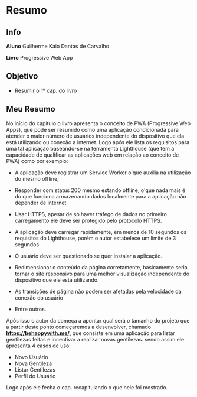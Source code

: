 # Resumo

## Info

  **Aluno** Guilherme Kaio Dantas de Carvalho
  
  **Livro** Progressive Web App
  
 ## Objetivo
 
 - Resumir o 1º cap. do livro
 
 ## Meu Resumo
 
 No início do capítulo o livro apresenta o conceito de PWA (Progressive Web Apps), que pode ser resumido como uma aplicação condicionada para atender o maior número de usuários independente do dispositivo que ela está utilizando ou conexão a internet.
Logo após ele lista os requisitos para uma tal aplicação baseando-se na ferramenta Lighthouse (que tem a capacidade de qualificar as aplicações web em relação ao conceito de PWA) como por exemplo:

- A aplicação deve registrar um Service Worker o'que auxilia na utilização do mesmo offline;

- Responder com status 200 mesmo estando offline, o'que nada mais é do que funciona armazenando dados localmente para a aplicação não depender de internet

- Usar HTTPS, apesar de só haver tráfego de dados no primeiro carregamento ele deve ser protegido pelo protocolo HTTPS.

- A aplicação deve carregar rapidamente, em menos de 10 segundos os requisitos do Lighthouse, porém o autor estabelece um limite de 3 segundos

- O usuário deve ser questionado se quer instalar a aplicação.

- Redimensionar o conteúdo da página corretamente, basicamente seria tornar o site responsivo para uma melhor visualização independente do dispositivo que ele está utilizando.

- As transições de página não podem ser afetadas pela velocidade da conexão do usuário

- Entre outros.

Após isso o autor da começa a apontar qual será o tamanho do projeto que a partir deste ponto começaremos a desenvolver, chamado **https://behappywith.me/**, que consiste em uma aplicação para listar gentilezas feitas e incentivar a realizar novas gentilezas.
sendo assim ele apresenta 4 casos de uso:

- Novo Usuário
- Nova Gentileza
- Listar Gentilezas
- Perfil do Usuário

Logo após ele fecha o cap. recapitulando o que nele foi mostrado.
